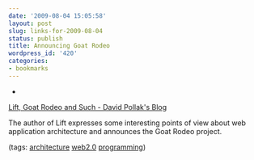 ```yaml
---
date: '2009-08-04 15:05:58'
layout: post
slug: links-for-2009-08-04
status: publish
title: Announcing Goat Rodeo
wordpress_id: '420'
categories:
- bookmarks
---
```


  * 
                

[Lift, Goat Rodeo and Such  - David Pollak's Blog](http://blog.lostlake.org/index.php?/archives/94-Lift,-Goat-Rodeo-and-Such.html)


                

The author of Lift expresses some interesting points of view about web application architecture and announces the Goat Rodeo project.


                

(tags: [architecture](http://delicious.com/eob/architecture) [web2.0](http://delicious.com/eob/web2.0) [programming](http://delicious.com/eob/programming))


            

